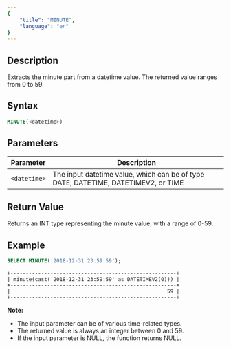 ```yaml
---
{
    "title": "MINUTE",
    "language": "en"
}
---
```


## Description

Extracts the minute part from a datetime value. The returned value ranges from 0 to 59.

## Syntax

```sql
MINUTE(<datetime>)
```

## Parameters

| Parameter | Description                                      |
|-----------|--------------------------------------------------|
| `<datetime>`  | The input datetime value, which can be of type DATE, DATETIME, DATETIMEV2, or TIME |

## Return Value

Returns an INT type representing the minute value, with a range of 0-59.

## Example

```sql
SELECT MINUTE('2018-12-31 23:59:59');
```

```text
+------------------------------------------------------+
| minute(cast('2018-12-31 23:59:59' as DATETIMEV2(0))) |
+------------------------------------------------------+
|                                                   59 |
+------------------------------------------------------+
```

**Note:**
- The input parameter can be of various time-related types.
- The returned value is always an integer between 0 and 59.
- If the input parameter is NULL, the function returns NULL.
